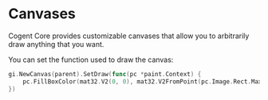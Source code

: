 # Canvases

Cogent Core provides customizable canvases that allow you to arbitrarily draw anything that you want.

You can set the function used to draw the canvas:

```Go
gi.NewCanvas(parent).SetDraw(func(pc *paint.Context) {
    pc.FillBoxColor(mat32.V2(0, 0), mat32.V2FromPoint(pc.Image.Rect.Max), colors.Scheme.Primary.Base)
})
```
